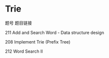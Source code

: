 # Trie

题号	题目链接

211	Add and Search Word - Data structure design

208	Implement Trie (Prefix Tree)

212	Word Search II
